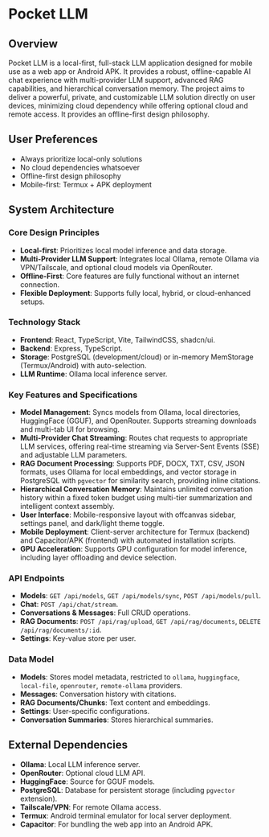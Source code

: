 # Pocket LLM

## Overview
Pocket LLM is a local-first, full-stack LLM application designed for mobile use as a web app or Android APK. It provides a robust, offline-capable AI chat experience with multi-provider LLM support, advanced RAG capabilities, and hierarchical conversation memory. The project aims to deliver a powerful, private, and customizable LLM solution directly on user devices, minimizing cloud dependency while offering optional cloud and remote access. It provides an offline-first design philosophy.

## User Preferences
- Always prioritize local-only solutions
- No cloud dependencies whatsoever
- Offline-first design philosophy
- Mobile-first: Termux + APK deployment

## System Architecture

### Core Design Principles
- **Local-first**: Prioritizes local model inference and data storage.
- **Multi-Provider LLM Support**: Integrates local Ollama, remote Ollama via VPN/Tailscale, and optional cloud models via OpenRouter.
- **Offline-First**: Core features are fully functional without an internet connection.
- **Flexible Deployment**: Supports fully local, hybrid, or cloud-enhanced setups.

### Technology Stack
- **Frontend**: React, TypeScript, Vite, TailwindCSS, shadcn/ui.
- **Backend**: Express, TypeScript.
- **Storage**: PostgreSQL (development/cloud) or in-memory MemStorage (Termux/Android) with auto-selection.
- **LLM Runtime**: Ollama local inference server.

### Key Features and Specifications
- **Model Management**: Syncs models from Ollama, local directories, HuggingFace (GGUF), and OpenRouter. Supports streaming downloads and multi-tab UI for browsing.
- **Multi-Provider Chat Streaming**: Routes chat requests to appropriate LLM services, offering real-time streaming via Server-Sent Events (SSE) and adjustable LLM parameters.
- **RAG Document Processing**: Supports PDF, DOCX, TXT, CSV, JSON formats, uses Ollama for local embeddings, and vector storage in PostgreSQL with `pgvector` for similarity search, providing inline citations.
- **Hierarchical Conversation Memory**: Maintains unlimited conversation history within a fixed token budget using multi-tier summarization and intelligent context assembly.
- **User Interface**: Mobile-responsive layout with offcanvas sidebar, settings panel, and dark/light theme toggle.
- **Mobile Deployment**: Client-server architecture for Termux (backend) and Capacitor/APK (frontend) with automated installation scripts.
- **GPU Acceleration**: Supports GPU configuration for model inference, including layer offloading and device selection.

### API Endpoints
- **Models**: `GET /api/models`, `GET /api/models/sync`, `POST /api/models/pull`.
- **Chat**: `POST /api/chat/stream`.
- **Conversations & Messages**: Full CRUD operations.
- **RAG Documents**: `POST /api/rag/upload`, `GET /api/rag/documents`, `DELETE /api/rag/documents/:id`.
- **Settings**: Key-value store per user.

### Data Model
- **Models**: Stores model metadata, restricted to `ollama`, `huggingface`, `local-file`, `openrouter`, `remote-ollama` providers.
- **Messages**: Conversation history with citations.
- **RAG Documents/Chunks**: Text content and embeddings.
- **Settings**: User-specific configurations.
- **Conversation Summaries**: Stores hierarchical summaries.

## External Dependencies
- **Ollama**: Local LLM inference server.
- **OpenRouter**: Optional cloud LLM API.
- **HuggingFace**: Source for GGUF models.
- **PostgreSQL**: Database for persistent storage (including `pgvector` extension).
- **Tailscale/VPN**: For remote Ollama access.
- **Termux**: Android terminal emulator for local server deployment.
- **Capacitor**: For bundling the web app into an Android APK.